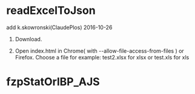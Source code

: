 # readExcelToJson 
add k.skowronski(ClaudePlos) 2016-10-26

1. Download.

2. Open index.html in Chrome( with --allow-file-access-from-files ) or Firefox.
Choose a file for example: test2.xlsx for xlsx or test.xls for xls
# fzpStatOrlBP_AJS
